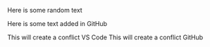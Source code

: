 Here is some random text

Here is some text added in GitHub

This will create a conflict VS Code
This will create a conflict GitHub

